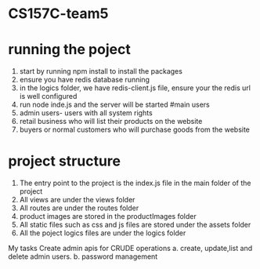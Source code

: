 # CS157C-team5
# running the poject
1. start by running npm install to install the packages
2. ensure you have redis database running
3. in the logics folder, we have redis-client.js file, ensure your the redis url is well configured
4. run node inde.js and the server will be started
#main users
1. admin users- users with all system rights
2. retail business who will list their products on the website
3. buyers or normal customers who will purchase goods from the website

 # project structure
1. The entry point to the project is the index.js file in the main folder of the project
2. All views are under the views folder
3. All routes are under the routes folder
4. product images are stored in the productImages folder
5. All static files such as css and js files are stored under the assets folder
6. All the poject logics files are under the logics folder

My tasks
Create admin apis for CRUDE operations
a. create, update,list and delete admin users. 
b. password management
